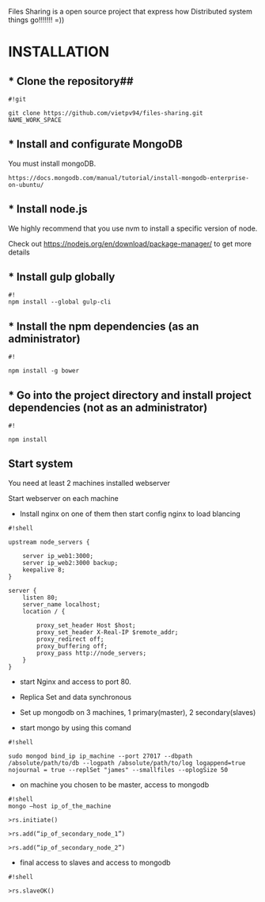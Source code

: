 Files Sharing is a open source project that express how Distributed system things go!!!!!!! =))

# **INSTALLATION** #

## * Clone the repository##

```
#!git

git clone https://github.com/vietpv94/files-sharing.git NAME_WORK_SPACE
```
## * Install and configurate MongoDB ##

You must install mongoDB.
```
https://docs.mongodb.com/manual/tutorial/install-mongodb-enterprise-on-ubuntu/
```
## * Install node.js  ##
We highly recommend that you use nvm to install a specific version of node.

Check out https://nodejs.org/en/download/package-manager/ to get more details
## * Install gulp globally ##

```
#!
npm install --global gulp-cli

```
## * Install the npm dependencies (as an administrator) ##

```
#!

npm install -g bower
```
## * Go into the project directory and install project dependencies (not as an administrator) ##

```
#!

npm install
```

## Start system ##

You need at least 2 machines installed webserver

Start webserver on each machine

* Install nginx on one of them then start config nginx to load blancing


```
#!shell

upstream node_servers {

    server ip_web1:3000;
    server ip_web2:3000 backup;
    keepalive 8;
}

server {
    listen 80;
    server_name localhost;
    location / {

        proxy_set_header Host $host;
        proxy_set_header X-Real-IP $remote_addr;
        proxy_redirect off;
        proxy_buffering off;
        proxy_pass http://node_servers;
    }
}

```

* start Nginx and access to port 80.

* Replica Set and data synchronous

* Set up mongodb on 3 machines, 1 primary(master), 2 secondary(slaves)

* start mongo by using this comand

```
#!shell

sudo mongod bind_ip ip_machine --port 27017 --dbpath /absolute/path/to/db --logpath /absolute/path/to/log logappend=true nojournal = true --replSet "james" --smallfiles --oplogSize 50
```

* on machine you chosen to be master, access to mongodb 
```
#!shell
mongo –host ip_of_the_machine

>rs.initiate()

>rs.add(“ip_of_secondary_node_1”)

>rs.add(“ip_of_secondary_node_2”)
```
* final access to slaves and access to mongodb


```
#!shell

>rs.slaveOK()
```
